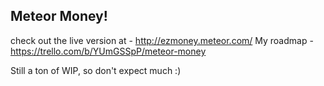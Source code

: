 ## Meteor Money!

check out the live version at - http://ezmoney.meteor.com/
My roadmap - https://trello.com/b/YUmGSSpP/meteor-money

Still a ton of WIP, so don't expect much :)
